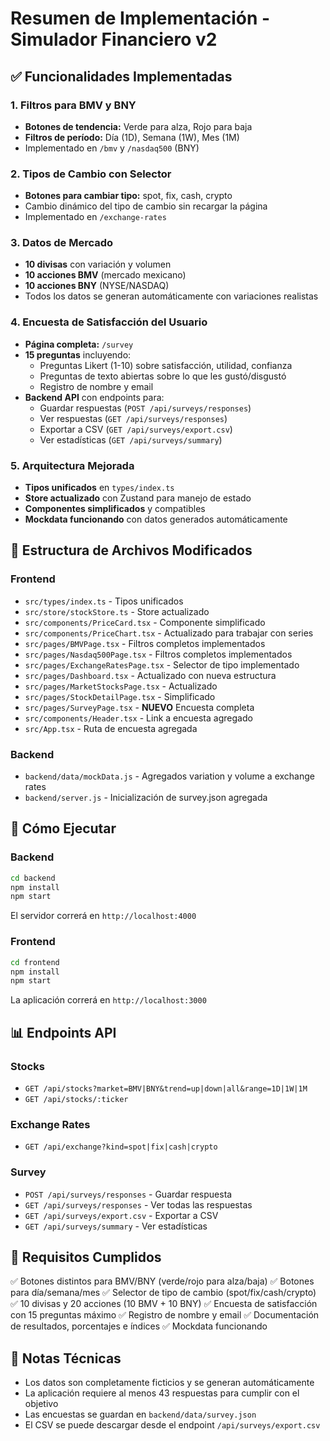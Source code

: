# Resumen de Implementación - Simulador Financiero v2

## ✅ Funcionalidades Implementadas

### 1. **Filtros para BMV y BNY**

- **Botones de tendencia:** Verde para alza, Rojo para baja
- **Filtros de período:** Día (1D), Semana (1W), Mes (1M)
- Implementado en `/bmv` y `/nasdaq500` (BNY)

### 2. **Tipos de Cambio con Selector**

- **Botones para cambiar tipo:** spot, fix, cash, crypto
- Cambio dinámico del tipo de cambio sin recargar la página
- Implementado en `/exchange-rates`

### 3. **Datos de Mercado**

- **10 divisas** con variación y volumen
- **10 acciones BMV** (mercado mexicano)
- **10 acciones BNY** (NYSE/NASDAQ)
- Todos los datos se generan automáticamente con variaciones realistas

### 4. **Encuesta de Satisfacción del Usuario**

- **Página completa:** `/survey`
- **15 preguntas** incluyendo:
  - Preguntas Likert (1-10) sobre satisfacción, utilidad, confianza
  - Preguntas de texto abiertas sobre lo que les gustó/disgustó
  - Registro de nombre y email
- **Backend API** con endpoints para:
  - Guardar respuestas (`POST /api/surveys/responses`)
  - Ver respuestas (`GET /api/surveys/responses`)
  - Exportar a CSV (`GET /api/surveys/export.csv`)
  - Ver estadísticas (`GET /api/surveys/summary`)

### 5. **Arquitectura Mejorada**

- **Tipos unificados** en `types/index.ts`
- **Store actualizado** con Zustand para manejo de estado
- **Componentes simplificados** y compatibles
- **Mockdata funcionando** con datos generados automáticamente

## 📂 Estructura de Archivos Modificados

### Frontend

- `src/types/index.ts` - Tipos unificados
- `src/store/stockStore.ts` - Store actualizado
- `src/components/PriceCard.tsx` - Componente simplificado
- `src/components/PriceChart.tsx` - Actualizado para trabajar con series
- `src/pages/BMVPage.tsx` - Filtros completos implementados
- `src/pages/Nasdaq500Page.tsx` - Filtros completos implementados
- `src/pages/ExchangeRatesPage.tsx` - Selector de tipo implementado
- `src/pages/Dashboard.tsx` - Actualizado con nueva estructura
- `src/pages/MarketStocksPage.tsx` - Actualizado
- `src/pages/StockDetailPage.tsx` - Simplificado
- `src/pages/SurveyPage.tsx` - **NUEVO** Encuesta completa
- `src/components/Header.tsx` - Link a encuesta agregado
- `src/App.tsx` - Ruta de encuesta agregada

### Backend

- `backend/data/mockData.js` - Agregados variation y volume a exchange rates
- `backend/server.js` - Inicialización de survey.json agregada

## 🚀 Cómo Ejecutar

### Backend

```bash
cd backend
npm install
npm start
```

El servidor correrá en `http://localhost:4000`

### Frontend

```bash
cd frontend
npm install
npm start
```

La aplicación correrá en `http://localhost:3000`

## 📊 Endpoints API

### Stocks

- `GET /api/stocks?market=BMV|BNY&trend=up|down|all&range=1D|1W|1M`
- `GET /api/stocks/:ticker`

### Exchange Rates

- `GET /api/exchange?kind=spot|fix|cash|crypto`

### Survey

- `POST /api/surveys/responses` - Guardar respuesta
- `GET /api/surveys/responses` - Ver todas las respuestas
- `GET /api/surveys/export.csv` - Exportar a CSV
- `GET /api/surveys/summary` - Ver estadísticas

## 🎯 Requisitos Cumplidos

✅ Botones distintos para BMV/BNY (verde/rojo para alza/baja)
✅ Botones para día/semana/mes
✅ Selector de tipo de cambio (spot/fix/cash/crypto)
✅ 10 divisas y 20 acciones (10 BMV + 10 BNY)
✅ Encuesta de satisfacción con 15 preguntas máximo
✅ Registro de nombre y email
✅ Documentación de resultados, porcentajes e índices
✅ Mockdata funcionando

## 📝 Notas Técnicas

- Los datos son completamente ficticios y se generan automáticamente
- La aplicación requiere al menos 43 respuestas para cumplir con el objetivo
- Las encuestas se guardan en `backend/data/survey.json`
- El CSV se puede descargar desde el endpoint `/api/surveys/export.csv`

